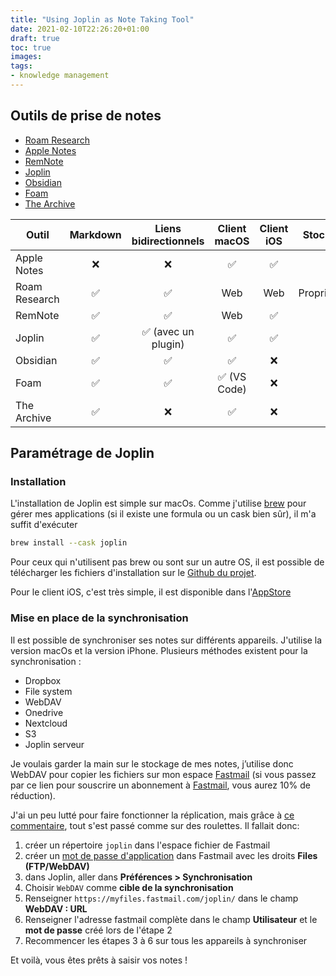 ```yaml
---
title: "Using Joplin as Note Taking Tool"
date: 2021-02-10T22:26:20+01:00
draft: true
toc: true
images:
tags:
- knowledge management
---
```


## Outils de prise de notes

* [Roam Research](https://roamresearch.com/)
* [Apple Notes](https://www.icloud.com/notes)
* [RemNote](https://remnote.io/)
* [Joplin](https://joplinapp.org)
* [Obsidian](https://obsidian.md/)
* [Foam](https://foambubble.github.io/foam/)
* [The Archive](https://zettelkasten.de/the-archive/)

| Outil         | Markdown | Liens bidirectionnels | Client macOS | Client iOS | Stockage     |
| ------------- |:--------:|:---------------------:|:------------:|:----------:|:------------:|
| Apple Notes   | ❌       | ❌                    | ✅           | ✅         |              |
| Roam Research | ✅       | ✅                    | Web          | Web        | Propriétaire |
| RemNote       | ✅       | ✅                    | Web          | ✅         |              |
| Joplin        | ✅       | ✅  (avec un plugin)  | ✅           | ✅         |              |
| Obsidian      | ✅       | ✅                    | ✅           | ❌         |              |
| Foam          | ✅       | ✅                    | ✅ (VS Code) | ❌         |              |
| The Archive   | ✅       | ❌                    | ✅           | ❌         |              |


## Paramétrage de Joplin

### Installation

L'installation de Joplin est simple sur macOs. Comme j'utilise [brew](https://brew.sh/) pour gérer mes applications (si il existe une formula ou un cask bien sûr), il m'a suffit d'exécuter

```bash
brew install --cask joplin
```

Pour ceux qui n'utilisent pas brew ou sont sur un autre OS, il est possible de télécharger les fichiers d'installation sur le [Github du projet](https://github.com/laurent22/joplin/releases/).

Pour le client iOS, c'est très simple, il est disponible dans l'[AppStore](https://itunes.apple.com/us/app/joplin/id1315599797)

### Mise en place de la synchronisation

Il est possible de synchroniser ses notes sur différents appareils. J'utilise la version macOs et la version iPhone.
Plusieurs méthodes existent pour la synchronisation :

* Dropbox
* File system
* WebDAV
* Onedrive
* Nextcloud
* S3
* Joplin serveur

Je voulais garder la main sur le stockage de mes notes, j’utilise donc WebDAV pour copier les fichiers sur mon espace [Fastmail](https://ref.fm/u22615752) (si vous passez par ce lien pour souscrire un abonnement à [Fastmail](https://ref.fm/u22615752), vous aurez 10% de réduction).

J'ai un peu lutté pour faire fonctionner la réplication, mais grâce à [ce commentaire](https://github.com/laurent22/joplin/issues/563#issuecomment-419618248), tout s'est passé comme sur des roulettes.
Il fallait donc:

1. créer un répertoire `joplin` dans l'espace fichier de Fastmail
2. créer un [mot de passe d'application](https://www.fastmail.help/hc/en-us/articles/360058752854) dans Fastmail avec les droits **Files (FTP/WebDAV)**
3. dans Joplin, aller dans **Préférences > Synchronisation**
4. Choisir `WebDAV` comme **cible de la synchronisation**
5. Renseigner `https://myfiles.fastmail.com/joplin/` dans le champ **WebDAV : URL**
6. Renseigner l'adresse fastmail complète dans le champ **Utilisateur** et le **mot de passe** créé lors de l'étape 2
7. Recommencer les étapes 3 à 6 sur tous les appareils à synchroniser

Et voilà, vous êtes prêts à saisir vos notes !





